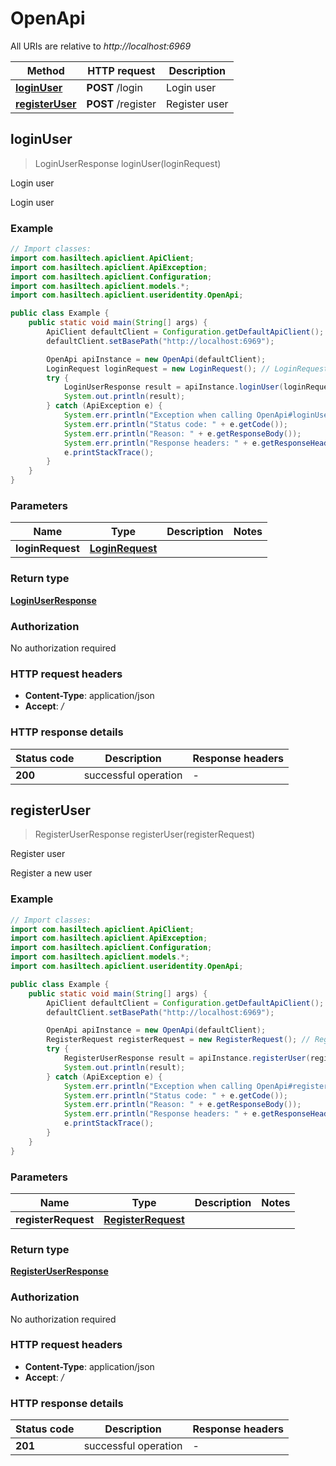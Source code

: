 # OpenApi

All URIs are relative to *http://localhost:6969*

Method | HTTP request | Description
------------- | ------------- | -------------
[**loginUser**](OpenApi.md#loginUser) | **POST** /login | Login user
[**registerUser**](OpenApi.md#registerUser) | **POST** /register | Register user



## loginUser

> LoginUserResponse loginUser(loginRequest)

Login user

Login user

### Example

```java
// Import classes:
import com.hasiltech.apiclient.ApiClient;
import com.hasiltech.apiclient.ApiException;
import com.hasiltech.apiclient.Configuration;
import com.hasiltech.apiclient.models.*;
import com.hasiltech.apiclient.useridentity.OpenApi;

public class Example {
    public static void main(String[] args) {
        ApiClient defaultClient = Configuration.getDefaultApiClient();
        defaultClient.setBasePath("http://localhost:6969");

        OpenApi apiInstance = new OpenApi(defaultClient);
        LoginRequest loginRequest = new LoginRequest(); // LoginRequest | 
        try {
            LoginUserResponse result = apiInstance.loginUser(loginRequest);
            System.out.println(result);
        } catch (ApiException e) {
            System.err.println("Exception when calling OpenApi#loginUser");
            System.err.println("Status code: " + e.getCode());
            System.err.println("Reason: " + e.getResponseBody());
            System.err.println("Response headers: " + e.getResponseHeaders());
            e.printStackTrace();
        }
    }
}
```

### Parameters


Name | Type | Description  | Notes
------------- | ------------- | ------------- | -------------
 **loginRequest** | [**LoginRequest**](LoginRequest.md)|  |

### Return type

[**LoginUserResponse**](LoginUserResponse.md)

### Authorization

No authorization required

### HTTP request headers

- **Content-Type**: application/json
- **Accept**: */*

### HTTP response details
| Status code | Description | Response headers |
|-------------|-------------|------------------|
| **200** | successful operation |  -  |


## registerUser

> RegisterUserResponse registerUser(registerRequest)

Register user

Register a new user

### Example

```java
// Import classes:
import com.hasiltech.apiclient.ApiClient;
import com.hasiltech.apiclient.ApiException;
import com.hasiltech.apiclient.Configuration;
import com.hasiltech.apiclient.models.*;
import com.hasiltech.apiclient.useridentity.OpenApi;

public class Example {
    public static void main(String[] args) {
        ApiClient defaultClient = Configuration.getDefaultApiClient();
        defaultClient.setBasePath("http://localhost:6969");

        OpenApi apiInstance = new OpenApi(defaultClient);
        RegisterRequest registerRequest = new RegisterRequest(); // RegisterRequest | 
        try {
            RegisterUserResponse result = apiInstance.registerUser(registerRequest);
            System.out.println(result);
        } catch (ApiException e) {
            System.err.println("Exception when calling OpenApi#registerUser");
            System.err.println("Status code: " + e.getCode());
            System.err.println("Reason: " + e.getResponseBody());
            System.err.println("Response headers: " + e.getResponseHeaders());
            e.printStackTrace();
        }
    }
}
```

### Parameters


Name | Type | Description  | Notes
------------- | ------------- | ------------- | -------------
 **registerRequest** | [**RegisterRequest**](RegisterRequest.md)|  |

### Return type

[**RegisterUserResponse**](RegisterUserResponse.md)

### Authorization

No authorization required

### HTTP request headers

- **Content-Type**: application/json
- **Accept**: */*

### HTTP response details
| Status code | Description | Response headers |
|-------------|-------------|------------------|
| **201** | successful operation |  -  |

